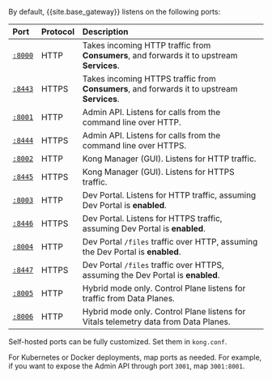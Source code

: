 <!-- used in Konnect and Gateway docs -->

By default, {{site.base_gateway}} listens on the following ports:

| Port                                                                               | Protocol | Description |
|:-----------------------------------------------------------------------------------|:---------|:--|
| [`:8000`](/enterprise/latest/property-reference/#proxy_listen)      | HTTP     | Takes incoming HTTP traffic from **Consumers**, and forwards it to upstream **Services**. |
| [`:8443`](/enterprise/latest/property-reference/#proxy_listen)      | HTTPS    | Takes incoming HTTPS traffic from **Consumers**, and forwards it to upstream **Services**. |
| [`:8001`](/enterprise/latest/property-reference/#admin_api_uri)     | HTTP     | Admin API. Listens for calls from the command line over HTTP. |
| [`:8444`](/enterprise/latest/property-reference/#admin_api_uri)     | HTTPS    | Admin API. Listens for calls from the command line over HTTPS. |
| [`:8002`](/enterprise/latest/property-reference/#admin_gui_listen)  | HTTP     | Kong Manager (GUI). Listens for HTTP traffic. |
| [`:8445`](/enterprise/latest/property-reference/#admin_gui_listen)  | HTTPS    | Kong Manager (GUI). Listens for HTTPS traffic. |
| [`:8003`](/enterprise/latest/property-reference/#portal_gui_listen) | HTTP     | Dev Portal. Listens for HTTP traffic, assuming Dev Portal is **enabled**. |
| [`:8446`](/enterprise/latest/property-reference/#portal_gui_listen) | HTTPS    | Dev Portal. Listens for HTTPS traffic, assuming Dev Portal is **enabled**. |
| [`:8004`](/enterprise/latest/property-reference/#portal_api_listen) | HTTP     | Dev Portal `/files` traffic over HTTP, assuming the Dev Portal is **enabled**. |
| [`:8447`](/enterprise/latest/property-reference/#portal_api_listen) | HTTPS    | Dev Portal `/files` traffic over HTTPS, assuming the Dev Portal is **enabled**. |
| [`:8005`](/enterprise/latest/deployment/hybrid-mode-setup/)         | HTTP     | Hybrid mode only. Control Plane listens for traffic from Data Planes. |
| [`:8006`](/enterprise/latest/deployment/hybrid-mode-setup/)         | HTTP     | Hybrid mode only. Control Plane listens for Vitals telemetry data from Data Planes. |


Self-hosted ports can be fully customized. Set them in `kong.conf`.

For Kubernetes or Docker deployments, map ports as needed. For example, if you
want to expose the Admin API through port `3001`, map `3001:8001`.
